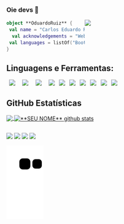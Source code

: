 ### Oie devs 👋




<img align="right" width="300" src="https://i2.wp.com/allhtaccess.info/wp-content/uploads/2018/03/programming.gif?fit=1281%2C716&ssl=1" />

```kotlin
object **OduardoRuiz** {
 val name = "Carlos Eduardo Ruiz"
  val acknowledgements = "Web Developer"
 val languages = listOf("Bootstrap", "CSS", "Laravel", "PHP", "Kotlin", "Angular") 
}
```







## **Linguagens e Ferramentas:**  
<div>
 <code> <img width="35" heigth="25" src="https://cdn.jsdelivr.net/gh/devicons/devicon/icons/javascript/javascript-original.svg" /> </code>
 <code> <img width="35" heigth="25" src="https://cdn.jsdelivr.net/gh/devicons/devicon/icons/laravel/laravel-plain-wordmark.svg" /> </code>
 <code> <img width="35" heigth="25" src="https://cdn.jsdelivr.net/gh/devicons/devicon/icons/angularjs/angularjs-plain.svg" /> </code>
 <code> <img width="35" heigth="25" src="https://cdn.jsdelivr.net/gh/devicons/devicon/icons/php/php-plain.svg" /></code>
 <code> <img width="35" heigth="25" src="https://cdn.jsdelivr.net/gh/devicons/devicon/icons/html5/html5-plain.svg" /></code>
 <code> <img width="35" heigth="25" src="https://cdn.jsdelivr.net/gh/devicons/devicon/icons/bootstrap/bootstrap-plain.svg" /></code>
 <code> <img width="35" heigth="25" src="https://cdn.jsdelivr.net/gh/devicons/devicon/icons/css3/css3-plain.svg" /></code>
 <code> <img width="35" heigth="25" src="https://cdn.jsdelivr.net/gh/devicons/devicon/icons/materialui/materialui-plain.svg" /></code>
 <code> <img width="35" heigth="25" src="https://cdn.jsdelivr.net/gh/devicons/devicon/icons/kotlin/kotlin-plain.svg" /></code>
 <code> <img width="35" heigth="25" src="https://cdn.jsdelivr.net/gh/devicons/devicon/icons/android/android-plain.svg" /></code>



## **GitHub Estatísticas**

<a href="https://github.com/OduardoRuiz">
  <img align="center" src="https://github-readme-stats.vercel.app/api?username=OduardoRuiz&theme=dark&hide_langs_below=1" />
</a>

<a href="https://github.com/OduardoRuiz">
 <img align="center" src="https://github-readme-stats.vercel.app/api/top-langs/?username=OduardoRuiz&hide=html&layout=compact&theme=dark&line_height=27" alt="**SEU NOME** github stats"/>
</a>



</div>

##
<div>
<a href="https://www.linkedin.com/in/oduardoruiz/" target="_blank"><img src="https://img.shields.io/badge/LinkedIn-0077B5?style=for-the-badge&logo=linkedin&logoColor=white" ></a>
<a href="https://www.instagram.com/oduardo_" target="_blank" ><img src="https://img.shields.io/badge/Instagram-E4405F?style=for-the-badge&logo=instagram&logoColor=white"  ></a>
<a href="https://wa.me/message/R5XERYN6P4GOK1" target="_blank"><img src="https://img.shields.io/badge/WhatsApp-25D366?style=for-the-badge&logo=whatsapp&logoColor=white" ></a>
 <a href="mailto:carloseduardoruizs@gmail.com"  target="_blank"><img src="https://img.shields.io/badge/Gmail-D14836?style=for-the-badge&logo=gmail&logoColor=white"></a>


</div>
  
  
  <div> 

 
  ![Snake animation](https://github.com/rafaballerini/rafaballerini/blob/output/github-contribution-grid-snake.svg)
 
</div>

  
